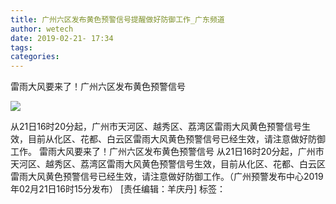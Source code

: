 ```yaml
---
title: 广州六区发布黄色预警信号提醒做好防御工作_广东频道
author: wetech
date: 2019-02-21- 17:34
tags: 
categories: 
---
```

雷雨大风要来了！广州六区发布黄色预警信号
<!-- more -->
                
<img align="center" border="0" src="http://p2.ifengimg.com/a/2016/0810/204c433878d5cf9size1_w16_h16.png" />
                
            
从21日16时20分起，广州市天河区、越秀区、荔湾区雷雨大风黄色预警信号生效，目前从化区、花都、白云区雷雨大风黄色预警信号已经生效，请注意做好防御工作。
雷雨大风要来了！广州六区发布黄色预警信号
从21日16时20分起，广州市天河区、越秀区、荔湾区雷雨大风黄色预警信号生效，目前从化区、花都、白云区雷雨大风黄色预警信号已经生效，请注意做好防御工作。（广州预警发布中心2019年02月21日16时15分发布）
[责任编辑：羊庆丹]
标签：
 
             
